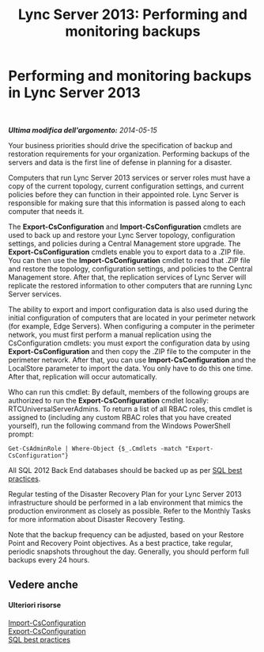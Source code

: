 ﻿---
title: 'Lync Server 2013: Performing and monitoring backups'
TOCTitle: Performing and monitoring backups
ms:assetid: 2df415d4-0f37-460e-99ff-4035a9a2f445
ms:mtpsurl: https://technet.microsoft.com/it-it/library/Dn720912(v=OCS.15)
ms:contentKeyID: 62240076
ms.date: 08/24/2015
mtps_version: v=OCS.15
ms.translationtype: HT
---

# Performing and monitoring backups in Lync Server 2013

 

_**Ultima modifica dell'argomento:** 2014-05-15_

Your business priorities should drive the specification of backup and restoration requirements for your organization. Performing backups of the servers and data is the first line of defense in planning for a disaster.

Computers that run Lync Server 2013 services or server roles must have a copy of the current topology, current configuration settings, and current policies before they can function in their appointed role. Lync Server is responsible for making sure that this information is passed along to each computer that needs it.

The **Export-CsConfiguration** and **Import-CsConfiguration** cmdlets are used to back up and restore your Lync Server topology, configuration settings, and policies during a Central Management store upgrade. The **Export-CsConfiguration** cmdlets enable you to export data to a .ZIP file. You can then use the **Import-CsConfiguration** cmdlet to read that .ZIP file and restore the topology, configuration settings, and policies to the Central Management store. After that, the replication services of Lync Server will replicate the restored information to other computers that are running Lync Server services.

The ability to export and import configuration data is also used during the initial configuration of computers that are located in your perimeter network (for example, Edge Servers). When configuring a computer in the perimeter network, you must first perform a manual replication using the CsConfiguration cmdlets: you must export the configuration data by using **Export-CsConfiguration** and then copy the .ZIP file to the computer in the perimeter network. After that, you can use **Import-CsConfiguration** and the LocalStore parameter to import the data. You only have to do this one time. After that, replication will occur automatically.

Who can run this cmdlet: By default, members of the following groups are authorized to run the **Export-CsConfiguration** cmdlet locally: RTCUniversalServerAdmins. To return a list of all RBAC roles, this cmdlet is assigned to (including any custom RBAC roles that you have created yourself), run the following command from the Windows PowerShell prompt:

`Get-CsAdminRole | Where-Object {$_.Cmdlets -match "Export-CsConfiguration"}`

All SQL 2012 Back End databases should be backed up as per [SQL best practices](http://go.microsoft.com/fwlink/p/?linkid=290716).

Regular testing of the Disaster Recovery Plan for your Lync Server 2013 infrastructure should be performed in a lab environment that mimics the production environment as closely as possible. Refer to the Monthly Tasks for more information about Disaster Recovery Testing.

Note that the backup frequency can be adjusted, based on your Restore Point and Recovery Point objectives. As a best practice, take regular, periodic snapshots throughout the day. Generally, you should perform full backups every 24 hours.

## Vedere anche

#### Ulteriori risorse

[Import-CsConfiguration](import-csconfiguration.md)  
[Export-CsConfiguration](export-csconfiguration.md)  
[SQL best practices](http://go.microsoft.com/fwlink/p/?linkid=290716)

